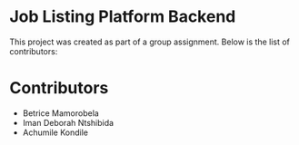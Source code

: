 # Job Listing Platform Backend

This project was created as part of a group assignment. Below is the list of contributors:

# Contributors

- Betrice Mamorobela 
- Iman Deborah Ntshibida
- Achumile Kondile
